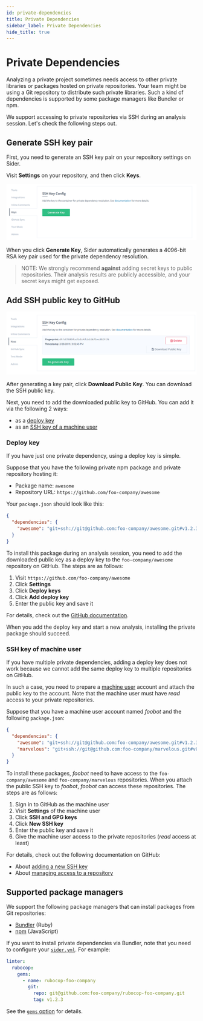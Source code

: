 ```yaml
---
id: private-dependencies
title: Private Dependencies
sidebar_label: Private Dependencies
hide_title: true
---
```


# Private Dependencies

Analyzing a private project sometimes needs access to other private libraries or packages hosted on private repositories.
Your team might be using a Git repository to distribute such private libraries.
Such a kind of dependencies is supported by some package managers like Bundler or npm.

We support accessing to private repositories via SSH during an analysis session.
Let's check the following steps out.

## Generate SSH key pair

First, you need to generate an SSH key pair on your repository settings on Sider.

Visit **Settings** on your repository, and then click **Keys**.

![Generate SSH private key](../assets/ssh-key-generate-key.png)

When you click **Generate Key**, Sider automatically generates a 4096-bit RSA key pair used for the private dependency resolution.

> NOTE: We strongly recommend **against** adding secret keys to public repositories.
> Their analysis results are publicly accessible, and your secret keys might get exposed.

## Add SSH public key to GitHub

![Download SSH public key](../assets/ssh-key-download-key.png)

After generating a key pair, click **Download Public Key**. You can download the SSH public key.

Next, you need to add the downloaded public key to GitHub.
You can add it via the following 2 ways:

- as a [deploy key](#deploy-key)
- as an [SSH key of a machine user](#ssh-key-of-machine-user)

### Deploy key

If you have just one private dependency, using a deploy key is simple.

Suppose that you have the following private npm package and private repository hosting it:

- Package name: `awesome`
- Repository URL: `https://github.com/foo-company/awesome`

Your `package.json` should look like this:

```json
{
  "dependencies": {
    "awesome": "git+ssh://git@github.com:foo-company/awesome.git#v1.2.3"
  }
}
```

To install this package during an analysis session, you need to add the downloaded public key as a deploy key to the `foo-company/awesome` repository on GitHub.
The steps are as follows:

1. Visit `https://github.com/foo-company/awesome`
2. Click **Settings**
3. Click **Deploy keys**
4. Click **Add deploy key**
5. Enter the public key and save it

For details, check out the [GitHub documentation](https://docs.github.com/en/free-pro-team@latest/developers/overview/managing-deploy-keys#deploy-keys).

When you add the deploy key and start a new analysis, installing the private package should succeed.

### SSH key of machine user

If you have multiple private dependencies, adding a deploy key does not work
because we cannot add the same deploy key to multiple repositories on GitHub.

In such a case, you need to prepare a [machine user](https://docs.github.com/en/free-pro-team@latest/developers/overview/managing-deploy-keys#machine-users) account
and attach the public key to the account.
Note that the machine user must have _read_ access to your private repositories.

Suppose that you have a machine user account named _foobot_ and the following `package.json`:

```json
{
  "dependencies": {
    "awesome": "git+ssh://git@github.com:foo-company/awesome.git#v1.2.3",
    "marvelous": "git+ssh://git@github.com:foo-company/marvelous.git#v0.9.0"
  }
}
```

To install these packages, _foobot_ need to have access to the `foo-company/awesome` and `foo-company/marvelous` repositories.
When you attach the public SSH key to _foobot_, _foobot_ can access these repositories.
The steps are as follows:

1. Sign in to GitHub as the machine user
2. Visit **Settings** of the machine user
3. Click **SSH and GPG keys**
4. Click **New SSH key**
5. Enter the public key and save it
6. Give the machine user access to the private repositories (_read_ access at least)

For details, check out the following documentation on GitHub:

- About [adding a new SSH key](https://docs.github.com/en/free-pro-team@latest/github/authenticating-to-github/adding-a-new-ssh-key-to-your-github-account)
- About [managing access to a repository](https://docs.github.com/en/free-pro-team@latest/github/administering-a-repository/managing-teams-and-people-with-access-to-your-repository)

## Supported package managers

We support the following package managers that can install packages from Git repositories:

- [Bundler](https://bundler.io) (Ruby)
- [npm](https://www.npmjs.com) (JavaScript)

If you want to install private dependencies via Bundler, note that you need to configure your [`sider.yml`](../getting-started/custom-configuration.md).
For example:

```yaml
linter:
  rubocop:
    gems:
      - name: rubocop-foo-company
        git:
          repo: git@github.com:foo-company/rubocop-foo-company.git
          tag: v1.2.3
```

See the [`gems` option](../getting-started/custom-configuration.md#install-gems-from-git-repository) for details.
